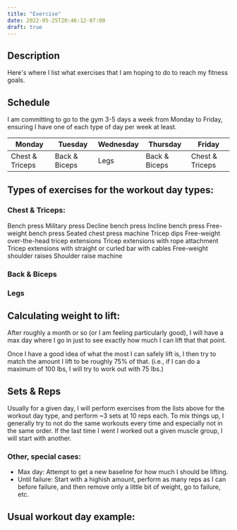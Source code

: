 ```yaml
---
title: "Exercise"
date: 2022-05-25T20:46:12-07:00
draft: true
---
```


## Description

Here's where I list what exercises that I am hoping to do to reach my fitness goals.


## Schedule

I am committing to go to the gym 3-5 days a week from Monday to Friday, ensuring I have one of each type of day per week at least.

| Monday | Tuesday | Wednesday | Thursday | Friday |
|--------|---------|-----------|----------|--------|
| Chest & Triceps | Back & Biceps | Legs | Back & Biceps | Chest & Triceps |


## Types of exercises for the workout day types:

### Chest & Triceps:

Bench press
Military press
Decline bench press
Incline bench press
Free-weight bench press
Seated chest press machine
Tricep dips
Free-weight over-the-head tricep extensions
Tricep extensions with rope attachment
Tricep extensions with straight or curled bar with cables
Free-weight shoulder raises
Shoulder raise machine

### Back & Biceps


### Legs


## Calculating weight to lift:

After roughly a month or so (or I am feeling particularly good), I will have a max day where I go in just to see exactly how much I can lift that that point.

Once I have a good idea of what the most I can safely lift is, I then try to match the amount I lift to be roughly 75% of that. (i.e., if I can do a maximum of 100 lbs, I will try to work out with 75 lbs.)

## Sets & Reps

Usually for a given day, I will perform exercises from the lists above for the workout day type, and perform ~3 sets at 10 reps each. To mix things up, I generally try to not do the same workouts every time and especially not in the same order. If the last time I went I worked out a given muscle group, I will start with another.

### Other, special cases:

- Max day: Attempt to get a new baseline for how much I should be lifting.
- Until failure: Start with a highish amount, perform as many reps as I can before failure, and then remove only a little bit of weight, go to failure, etc.

## Usual workout day example:


